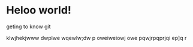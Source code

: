 # Heloo world!
geting to know git

klwjhekjwww
dwplwe
wqewlw;dw p oweiweiowj owe pqwjrpqprjqi  ep]q r
